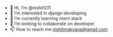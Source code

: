 - 👋 Hi, I’m @nishit031
- 👀 I’m interested in django developing
- 🌱 I’m currently learning mern stack
- 💞️ I’m looking to collaborate on developer
- 📫 How to reach me nishitmakvana@gmail.com

<!---
nishit031/nishit031 is a ✨ special ✨ repository because its `README.md` (this file) appears on your GitHub profile.
You can click the Preview link to take a look at your changes.
--->
